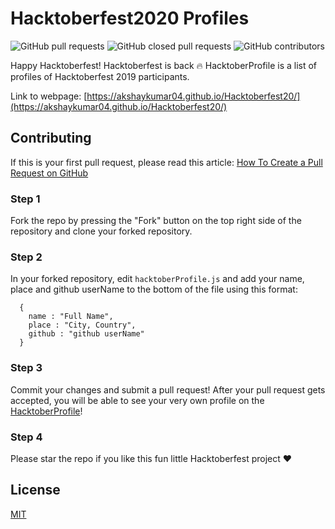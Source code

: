 # Hacktoberfest2020 Profiles
![GitHub pull requests](https://img.shields.io/github/issues-pr/akshaykumar04/Hacktoberfest20?color=green) ![GitHub closed pull requests](https://img.shields.io/github/issues-pr-closed/akshaykumar04/Hacktoberfest20) ![GitHub contributors](https://img.shields.io/github/contributors-anon/akshaykumar04/Hacktoberfest20)

Happy Hacktoberfest! Hacktoberfest is back :fire: 
HacktoberProfile is a list of profiles of Hacktoberfest 2019 participants.

Link to webpage: [https://akshaykumar04.github.io/Hacktoberfest20/](https://akshaykumar04.github.io/Hacktoberfest20/)

## Contributing

If this is your first pull request, please read this article: [How To Create a Pull Request on GitHub](https://www.digitalocean.com/community/tutorials/how-to-create-a-pull-request-on-github)

### Step 1

Fork the repo by pressing the "Fork" button on the top right side of the
repository and clone your forked repository.

### Step 2

In your forked repository, edit `hacktoberProfile.js` and add your name, place and github userName to the bottom of the file using this format:

```
  {
    name : "Full Name",
    place : "City, Country",
    github : "github userName"
  }
```

### Step 3 

Commit your changes and submit a pull request! After your pull request gets accepted, you will be able to see your very own profile on the [HacktoberProfile](https://akshaykumar04.github.io/Hacktoberfest20/)!

### Step 4

Please star the repo if you like this fun little Hacktoberfest project :heart:

## License

[MIT](LICENSE)
